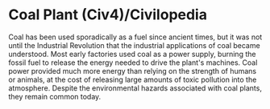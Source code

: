 # Coal Plant (Civ4)/Civilopedia

Coal has been used sporadically as a fuel since ancient times, but it was not until the Industrial Revolution that the industrial applications of coal became understood. Most early factories used coal as a power supply, burning the fossil fuel to release the energy needed to drive the plant's machines. Coal power provided much more energy than relying on the strength of humans or animals, at the cost of releasing large amounts of toxic pollution into the atmosphere. Despite the environmental hazards associated with coal plants, they remain common today.